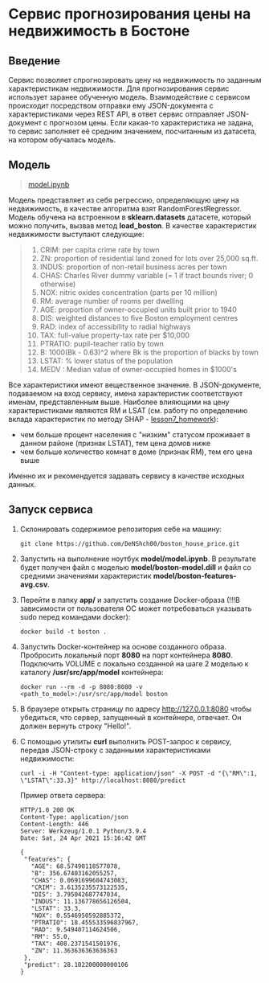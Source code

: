 # Сервис прогнозирования цены на недвижимость в Бостоне

## Введение

Сервис позволяет спрогнозировать цену на недвижимость по заданным характеристикам недвижимости.
Для прогнозирования сервис использует заранее обученную модель.
Взаимодействие с сервисом происходит посредством отправки ему JSON-документа с характеристиками через REST API, в ответ сервис отправляет JSON-документ с прогнозом цены. Если какая-то характеристика не задана, то сервис заполняет её средним значением, посчитанным из датасета, на котором обучалась модель.

## Модель

> [model.ipynb](https://github.com/DeNShch00/geekbrains/blob/ml_business/ml_business/course_project/model/model.ipynb)

Модель представляет из себя регрессию, определяющую цену на недвижимость, в качестве алгоритма  взят RandomForestRegressor.
Модель обучена на встроенном в **sklearn.datasets** датасете, который можно получить, вызвав метод **load_boston**. 
В качестве характеристик недвижимости выступают следующие:

>  1. CRIM:     per capita crime rate by town
>  2. ZN:       proportion of residential land zoned for lots over 25,000
>     sq.ft.
>  3. INDUS:    proportion of non-retail business acres per town
>  4. CHAS:     Charles River dummy variable (= 1 if tract bounds river; 0
>     otherwise)
>  5. NOX:      nitric oxides concentration (parts per 10 million)
>  6. RM:       average number of rooms per dwelling
>  7. AGE:      proportion of owner-occupied units built prior to 1940
>  8. DIS:      weighted distances to five Boston employment centres
>  9. RAD:      index of accessibility to radial highways
>  10. TAX:      full-value property-tax rate per $10,000
>  11. PTRATIO:  pupil-teacher ratio by town
>  12. B:        1000(Bk - 0.63)^2 where Bk is the proportion of blacks by
>      town
>  13. LSTAT:    % lower status of the population
>  14. MEDV :    Median value of owner-occupied homes in $1000's

Все характеристики имеют вещественное значение.
В JSON-документе, подаваемом на вход сервису, имена характеристик соответствуют именам, представленным выше.
Наиболее влияющими на цену характеристиками являются RM и LSAT (см. работу по определению вклада характеристик по методу SHAP - [lesson7_homework](https://github.com/DeNShch00/geekbrains/blob/ml_business/ml_business/lesson%207/HW7.ipynb)):
 - чем больше процент населения с "низким" статусом проживает в данном
   районе (признак LSTAT), тем цена домов ниже
 - чем больше количество комнат в доме (признак RM), тем его цена выше

Именно их и рекомендуется задавать сервису в качестве исходных данных.

## Запуск сервиса
1. Склонировать содержимое репозитория себе на машину:

    ```
    git clone https://github.com/DeNShch00/boston_house_price.git
    ```
2. Запустить на выполнение ноутбук **model/model.ipynb**. В результате будет получен файл с моделью **model/boston-model.dill** и файл со средними значениями характеристик **model/boston-features-avg.csv**.
3. Перейти в папку **app/** и запустить создание Docker-образа (!!!В зависимости от пользователя ОС может потребоваться указывать sudo перед командами docker):

    ```
    docker build -t boston .
    ```
4. Запустить Docker-контейнер на основе созданного образа. Пробросить локальный порт **8080** на порт контейнера **8080**. Подключить VOLUME с локально созданной на шаге 2 моделью к каталогу **/usr/src/app/model** контейнера:

    ```
    docker run --rm -d -p 8080:8080 -v <path_to_model>:/usr/src/app/model boston
    ```
5. В браузере открыть страницу по адресу http://127.0.0.1:8080 чтобы убедиться, что сервер, запущенный в контейнере, отвечает. Он должен вернуть строку "Hello!".
6. С помощью утилиты **curl** выполнить POST-запрос к сервису, передав JSON-строку с заданными характеристиками недвижимости:

    ```
    curl -i -H "Content-type: application/json" -X POST -d "{\"RM\":1, \"LSTAT\":33.3}" http://localhost:8080/predict
    ```
     Пример ответа сервера:
     ```
     HTTP/1.0 200 OK
    Content-Type: application/json
    Content-Length: 446
    Server: Werkzeug/1.0.1 Python/3.9.4
    Date: Sat, 24 Apr 2021 15:16:42 GMT
    
    {
      "features": {
        "AGE": 68.57490118577078, 
        "B": 356.67403162055257, 
        "CHAS": 0.0691699604743083, 
        "CRIM": 3.6135235573122535, 
        "DIS": 3.795042687747034, 
        "INDUS": 11.136778656126504, 
        "LSTAT": 33.3, 
        "NOX": 0.5546950592885372, 
        "PTRATIO": 18.455533596837967, 
        "RAD": 9.549407114624506, 
        "RM": 55.0, 
        "TAX": 408.2371541501976, 
        "ZN": 11.363636363636363
      }, 
      "predict": 28.102200000000106
    }
    ```
